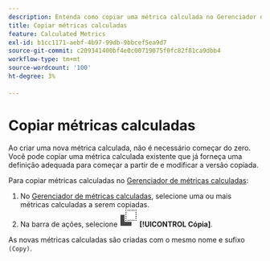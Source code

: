 ```yaml
---
description: Entenda como copiar uma métrica calculada no Gerenciador de métricas calculadas.
title: Copiar métricas calculadas
feature: Calculated Metrics
exl-id: b1cc1171-aebf-4b97-99db-9bbcef5ea9d7
source-git-commit: c209341400bf4e0c00719075f0fc82f81ca9dbb4
workflow-type: tm+mt
source-wordcount: '100'
ht-degree: 3%

---
```


# Copiar métricas calculadas

Ao criar uma nova métrica calculada, não é necessário começar do zero. Você pode copiar uma métrica calculada existente que já forneça uma definição adequada para começar a partir de e modificar a versão copiada.

Para copiar métricas calculadas no [Gerenciador de métricas calculadas](cm-manager.md):

1. No [Gerenciador de métricas calculadas](cm-manager.md), selecione uma ou mais métricas calculadas a serem copiadas.
1. Na barra de ações, selecione ![Cópia](/help/assets/icons/Copy.svg) **[!UICONTROL Cópia]**.

As novas métricas calculadas são criadas com o mesmo nome e sufixo `(Copy)`.

